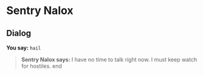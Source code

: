 # Sentry Nalox
## Dialog

**You say:** `hail`



>**Sentry Nalox says:** I have no time to talk right now. I must keep watch for hostiles.
end
